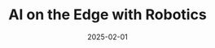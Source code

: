 ---
title: "AI on the Edge with Robotics"
collection: projects
category: arxiv
permalink: /projects/AIER
header:
    teaser: /images/aier_teaser.png
date: 2025-02-01
authors: ""
venue: ""
description: Developed an autonomous targeting AI Cannon system based on NVIDIA Jetson Nano
tags: ["robotics", "object detection", "object tracking"]
selected: "true"
buttons:
    - type: video
      url: https://drive.google.com/file/d/1PAAkH9V7Z_dd-6QWFmGp0ypblDyq2vsL/view
---
